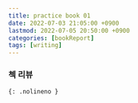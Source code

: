 ```yaml
---
title: practice book 01
date: 2022-07-03 21:05:00 +0900
lastmod: 2022-07-05 20:50:00 +0900
categories: [bookReport]
tags: [writing]
---
```


### 첵 리뷰
```
{: .nolineno }
